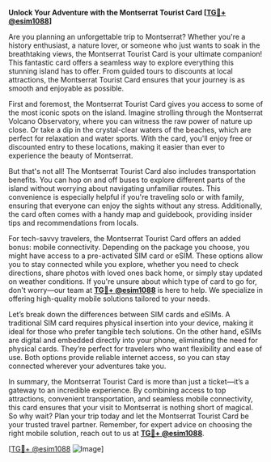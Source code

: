 **Unlock Your Adventure with the Montserrat Tourist Card [[TG💪+ @esim1088](https://t.me/s/esim1088)]**

Are you planning an unforgettable trip to Montserrat? Whether you're a history enthusiast, a nature lover, or someone who just wants to soak in the breathtaking views, the Montserrat Tourist Card is your ultimate companion! This fantastic card offers a seamless way to explore everything this stunning island has to offer. From guided tours to discounts at local attractions, the Montserrat Tourist Card ensures that your journey is as smooth and enjoyable as possible.

First and foremost, the Montserrat Tourist Card gives you access to some of the most iconic spots on the island. Imagine strolling through the Montserrat Volcano Observatory, where you can witness the raw power of nature up close. Or take a dip in the crystal-clear waters of the beaches, which are perfect for relaxation and water sports. With the card, you'll enjoy free or discounted entry to these locations, making it easier than ever to experience the beauty of Montserrat.

But that's not all! The Montserrat Tourist Card also includes transportation benefits. You can hop on and off buses to explore different parts of the island without worrying about navigating unfamiliar routes. This convenience is especially helpful if you're traveling solo or with family, ensuring that everyone can enjoy the sights without any stress. Additionally, the card often comes with a handy map and guidebook, providing insider tips and recommendations from locals.

For tech-savvy travelers, the Montserrat Tourist Card offers an added bonus: mobile connectivity. Depending on the package you choose, you might have access to a pre-activated SIM card or eSIM. These options allow you to stay connected while you explore, whether you need to check directions, share photos with loved ones back home, or simply stay updated on weather conditions. If you're unsure about which type of card to go for, don't worry—our team at **[TG💪+ @esim1088](https://t.me/s/esim1088)** is here to help. We specialize in offering high-quality mobile solutions tailored to your needs.

Let’s break down the differences between SIM cards and eSIMs. A traditional SIM card requires physical insertion into your device, making it ideal for those who prefer tangible tech solutions. On the other hand, eSIMs are digital and embedded directly into your phone, eliminating the need for physical cards. They’re perfect for travelers who want flexibility and ease of use. Both options provide reliable internet access, so you can stay connected wherever your adventures take you.

In summary, the Montserrat Tourist Card is more than just a ticket—it’s a gateway to an incredible experience. By combining access to top attractions, convenient transportation, and seamless mobile connectivity, this card ensures that your visit to Montserrat is nothing short of magical. So why wait? Plan your trip today and let the Montserrat Tourist Card be your trusted travel partner. Remember, for expert advice on choosing the right mobile solution, reach out to us at **[TG💪+ @esim1088](https://t.me/s/esim1088)**. 

[[TG💪+ @esim1088](https://t.me/s/esim1088) ![Image](https://i.postimg.cc/Y0z9fWf4/image.png)]